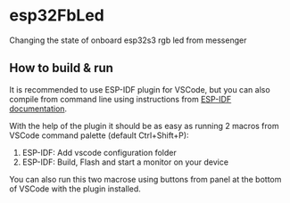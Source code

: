 # esp32FbLed
Changing the state of onboard esp32s3 rgb led from messenger

## How to build & run
It is recommended to use ESP-IDF plugin for VSCode, but you can also compile from command line using instructions from [ESP-IDF documentation](https://docs.espressif.com/projects/esp-idf/en/v5.1/esp32s3/api-guides/build-system.html).

With the help of the plugin it should be as easy as running 2 macros from VSCode command palette (default Ctrl+Shift+P):
1. ESP-IDF: Add vscode configuration folder
2. ESP-IDF: Build, Flash and start a monitor on your device

You can also run this two macrose using buttons from panel at the bottom of VSCode with the plugin installed.